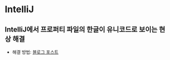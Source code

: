 # IntelliJ

## IntelliJ에서 프로퍼티 파일의 한글이 유니코드로 보이는 현상 해결

- 해결 방법: [블로그 포스트](https://jsyang-dev.tistory.com/3)
